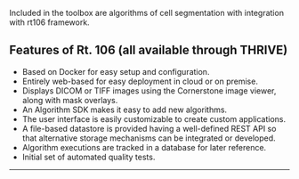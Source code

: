 


Included in the toolbox are algorithms of cell segmentation with integration with rt106 framework.

 
## Features of Rt. 106 (all available through THRIVE)

* Based on Docker for easy setup and configuration.
* Entirely web-based for easy deployment in cloud or on premise.
* Displays DICOM or TIFF images using the Cornerstone image viewer, along with mask overlays.
* An Algorithm SDK makes it easy to add new algorithms.
* The user interface is easily customizable to create custom applications.
* A file-based datastore is provided having a well-defined REST API so that alternative storage mechanisms can be integrated or developed.
* Algorithm executions are tracked in a database for later reference.
* Initial set of automated quality tests.

--------------------------------


